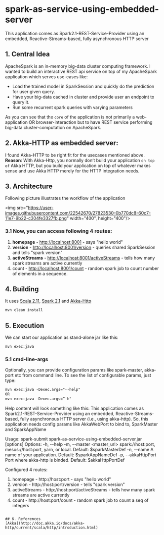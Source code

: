 # spark-as-service-using-embedded-server
This application comes as Spark2.1-REST-Service-Provider using an embedded, Reactive-Streams-based, fully asynchronous HTTP server

## 1. Central Idea

ApacheSpark is an in-memory big-data cluster computing framework. I wanted to build an interactive REST api service on top of my ApacheSpark application which serves use-cases like:
- Load the trained model in SparkSession and quickly do the prediction for user given query. 
- Have your big-data cached in cluster and provide user an endpoint to query it.
- Run some recurrent spark queries with varying parameters

As you can see that the ```core``` of the application is not primarily a web-application OR browser-interaction but to have REST service performing big-data cluster-computation on ApacheSpark.

## 2. Akka-HTTP as embedded server:
I found Akka-HTTP to be right fit for the usecases mentioned above.
**Reason**: With Akka-Http, you normally don’t build your application ```on top of``` Akka HTTP, but you build your application on top of whatever makes sense and use Akka HTTP merely for the HTTP integration needs.

## 3. Architecture
Following picture illustrates the workflow of the application

<img src="https://user-images.githubusercontent.com/22542670/27823530-0b770dc8-60c7-11e7-9b22-c304fe3327fb.png" width="400", height="400"/>

### 3.1 Now, you can access following 4 routes:
1. **homepage** - [http://localhost:8001](#homepage) - says "hello world"
2. **version** - [http://localhost:8001/version](#version) - queries shared SparkSession and tells "spark version"
3. **activeStreams** - [http://localhost:8001/activeStreams](#activeStreams) - tells how many spark streams are active currently
4. count - [http://localhost:8001/count](#count) - random spark job to count number of elements in a sequence.
## 4. Building
It uses [Scala 2.11](#scala), [Spark 2.1](#spark) and [Akka-Http](#akka-http)
```markdown
mvn clean install
```
## 5. Execution
We can start our application as stand-alone jar like this:
```markdown
mvn exec:java
```
### 5.1 cmd-line-args
Optionally, you can provide configuration params like spark-master, akka-port etc from command line. To see the list of configurable params, just type:
```markdown
mvn exec:java -Dexec.args="--help" 
OR 
mvn exec:java -Dexec.args=“-h"
```
Help content will look something like this:
This application comes as Spark2.1-REST-Service-Provider using an embedded,
Reactive-Streams-based, fully asynchronous HTTP server (i.e., using akka-http).
So, this application needs config params like AkkaWebPort to bind to, SparkMaster
and SparkAppName

Usage: spark-submit spark-as-service-using-embedded-server.jar [options]
  Options:
  -h, --help
  -m, --master <master_url>                    spark://host:port, mesos://host:port, yarn, or local. Default: $sparkMasterDef
  -n, --name <name>                            A name of your application. Default: $sparkAppNameDef
  -p, --akkaHttpPort <portnumber>              Port where akka-http is binded. Default: $akkaHttpPortDef

Configured 4 routes:
1. homepage - http://host:port - says "hello world"
2. version - http://host:port/version - tells "spark version"
3. activeStreams - http://host:port/activeStreams - tells how many spark streams are active currently
4. count - http://host:port/count - random spark job to count a seq of integers
```

## 6. References
[Akka](http://doc.akka.io/docs/akka-http/current/scala/http/introduction.html)

